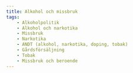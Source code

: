 ```yaml
---
title: Alkohol och missbruk
tags:
    - Alkoholpolitik
    - Alkohol och narkotika
    - Missbruk
    - Narkotika
    - ANDT (alkohol, narkotika, doping, tobak)
    - Gårdsförsäljning
    - Tobak
    - Missbruk och beroende
---
```

